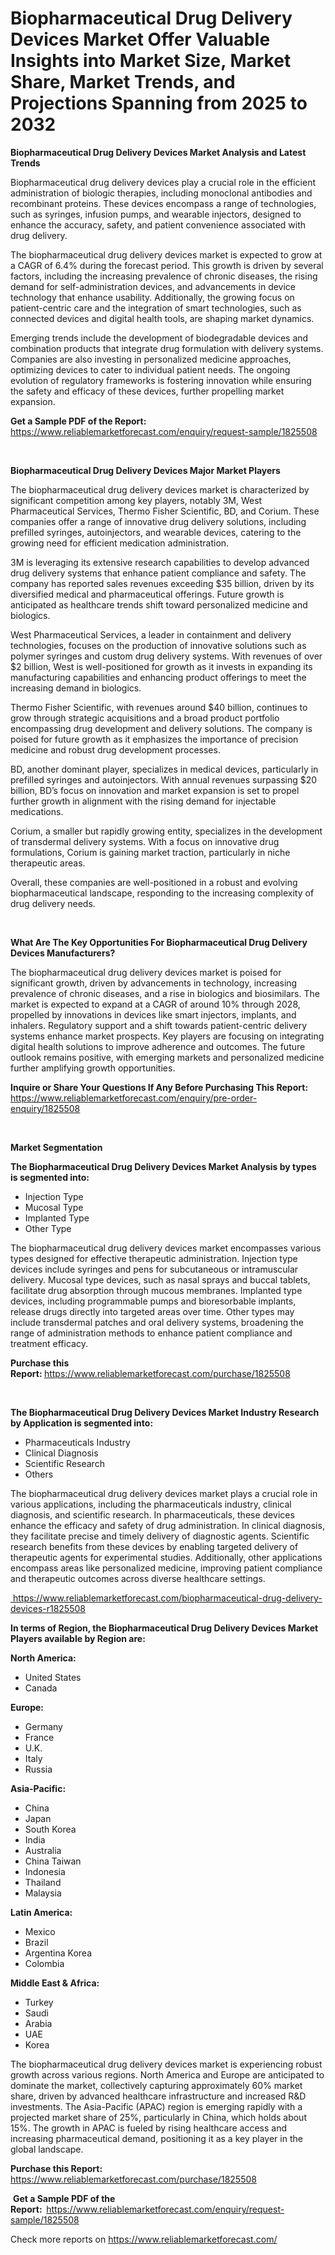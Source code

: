<p><h1>Biopharmaceutical Drug Delivery Devices Market Offer Valuable Insights into Market Size, Market Share, Market Trends, and Projections Spanning from 2025 to 2032</h1></p><p><strong>Biopharmaceutical Drug Delivery Devices Market Analysis and Latest Trends</strong></p>
<p><p>Biopharmaceutical drug delivery devices play a crucial role in the efficient administration of biologic therapies, including monoclonal antibodies and recombinant proteins. These devices encompass a range of technologies, such as syringes, infusion pumps, and wearable injectors, designed to enhance the accuracy, safety, and patient convenience associated with drug delivery.</p><p>The biopharmaceutical drug delivery devices market is expected to grow at a CAGR of 6.4% during the forecast period. This growth is driven by several factors, including the increasing prevalence of chronic diseases, the rising demand for self-administration devices, and advancements in device technology that enhance usability. Additionally, the growing focus on patient-centric care and the integration of smart technologies, such as connected devices and digital health tools, are shaping market dynamics.</p><p>Emerging trends include the development of biodegradable devices and combination products that integrate drug formulation with delivery systems. Companies are also investing in personalized medicine approaches, optimizing devices to cater to individual patient needs. The ongoing evolution of regulatory frameworks is fostering innovation while ensuring the safety and efficacy of these devices, further propelling market expansion.</p></p>
<p><strong>Get a Sample PDF of the Report:&nbsp;</strong> <a href="https://www.reliablemarketforecast.com/enquiry/request-sample/1825508?utm_campaign=3085&utm_medium=2&utm_source=Github&utm_content=ia&utm_term=05032025&utm_id=biopharmaceutical-drug-delivery-devices">https://www.reliablemarketforecast.com/enquiry/request-sample/1825508</a></p>
<p>&nbsp;</p>
<p><strong>Biopharmaceutical Drug Delivery Devices Major Market Players</strong></p>
<p><p>The biopharmaceutical drug delivery devices market is characterized by significant competition among key players, notably 3M, West Pharmaceutical Services, Thermo Fisher Scientific, BD, and Corium. These companies offer a range of innovative drug delivery solutions, including prefilled syringes, autoinjectors, and wearable devices, catering to the growing need for efficient medication administration.</p><p>3M is leveraging its extensive research capabilities to develop advanced drug delivery systems that enhance patient compliance and safety. The company has reported sales revenues exceeding $35 billion, driven by its diversified medical and pharmaceutical offerings. Future growth is anticipated as healthcare trends shift toward personalized medicine and biologics.</p><p>West Pharmaceutical Services, a leader in containment and delivery technologies, focuses on the production of innovative solutions such as polymer syringes and custom drug delivery systems. With revenues of over $2 billion, West is well-positioned for growth as it invests in expanding its manufacturing capabilities and enhancing product offerings to meet the increasing demand in biologics.</p><p>Thermo Fisher Scientific, with revenues around $40 billion, continues to grow through strategic acquisitions and a broad product portfolio encompassing drug development and delivery solutions. The company is poised for future growth as it emphasizes the importance of precision medicine and robust drug development processes.</p><p>BD, another dominant player, specializes in medical devices, particularly in prefilled syringes and autoinjectors. With annual revenues surpassing $20 billion, BD’s focus on innovation and market expansion is set to propel further growth in alignment with the rising demand for injectable medications.</p><p>Corium, a smaller but rapidly growing entity, specializes in the development of transdermal delivery systems. With a focus on innovative drug formulations, Corium is gaining market traction, particularly in niche therapeutic areas. </p><p>Overall, these companies are well-positioned in a robust and evolving biopharmaceutical landscape, responding to the increasing complexity of drug delivery needs.</p></p>
<p>&nbsp;</p>
<p><strong>What Are The Key Opportunities For Biopharmaceutical Drug Delivery Devices Manufacturers?</strong></p>
<p><p>The biopharmaceutical drug delivery devices market is poised for significant growth, driven by advancements in technology, increasing prevalence of chronic diseases, and a rise in biologics and biosimilars. The market is expected to expand at a CAGR of around 10% through 2028, propelled by innovations in devices like smart injectors, implants, and inhalers. Regulatory support and a shift towards patient-centric delivery systems enhance market prospects. Key players are focusing on integrating digital health solutions to improve adherence and outcomes. The future outlook remains positive, with emerging markets and personalized medicine further amplifying growth opportunities.</p></p>
<p><strong>Inquire or Share Your Questions If Any Before Purchasing This Report:</strong> <a href="https://www.reliablemarketforecast.com/enquiry/pre-order-enquiry/1825508?utm_campaign=3085&utm_medium=2&utm_source=Github&utm_content=ia&utm_term=05032025&utm_id=biopharmaceutical-drug-delivery-devices">https://www.reliablemarketforecast.com/enquiry/pre-order-enquiry/1825508</a></p>
<p>&nbsp;</p>
<p><strong>Market Segmentation</strong></p>
<p><strong>The Biopharmaceutical Drug Delivery Devices Market Analysis by types is segmented into:</strong></p>
<p><ul><li>Injection Type</li><li>Mucosal Type</li><li>Implanted Type</li><li>Other Type</li></ul></p>
<p><p>The biopharmaceutical drug delivery devices market encompasses various types designed for effective therapeutic administration. Injection type devices include syringes and pens for subcutaneous or intramuscular delivery. Mucosal type devices, such as nasal sprays and buccal tablets, facilitate drug absorption through mucous membranes. Implanted type devices, including programmable pumps and bioresorbable implants, release drugs directly into targeted areas over time. Other types may include transdermal patches and oral delivery systems, broadening the range of administration methods to enhance patient compliance and treatment efficacy.</p></p>
<p><strong>Purchase this Report:&nbsp;</strong><a href="https://www.reliablemarketforecast.com/purchase/1825508?utm_campaign=3085&utm_medium=2&utm_source=Github&utm_content=ia&utm_term=05032025&utm_id=biopharmaceutical-drug-delivery-devices">https://www.reliablemarketforecast.com/purchase/1825508</a></p>
<p>&nbsp;</p>
<p><strong>The Biopharmaceutical Drug Delivery Devices Market Industry Research by Application is segmented into:</strong></p>
<p><ul><li>Pharmaceuticals Industry</li><li>Clinical Diagnosis</li><li>Scientific Research</li><li>Others</li></ul></p>
<p><p>The biopharmaceutical drug delivery devices market plays a crucial role in various applications, including the pharmaceuticals industry, clinical diagnosis, and scientific research. In pharmaceuticals, these devices enhance the efficacy and safety of drug administration. In clinical diagnosis, they facilitate precise and timely delivery of diagnostic agents. Scientific research benefits from these devices by enabling targeted delivery of therapeutic agents for experimental studies. Additionally, other applications encompass areas like personalized medicine, improving patient compliance and therapeutic outcomes across diverse healthcare settings.</p></p>
<p><a href="https://www.reliablemarketforecast.com/biopharmaceutical-drug-delivery-devices-r1825508?utm_campaign=3085&utm_medium=2&utm_source=Github&utm_content=ia&utm_term=05032025&utm_id=biopharmaceutical-drug-delivery-devices">&nbsp;https://www.reliablemarketforecast.com/biopharmaceutical-drug-delivery-devices-r1825508</a></p>
<p><strong>In terms of Region, the Biopharmaceutical Drug Delivery Devices Market Players available by Region are:</strong></p>
<p>
    <p> <strong> North America: </strong>
        <ul>
            <li>United States</li>
            <li>Canada</li>
        </ul>
        </p> 
    <p> <strong> Europe: </strong>
        <ul>
            <li>Germany</li>
            <li>France</li>
            <li>U.K.</li>
            <li>Italy</li>
            <li>Russia</li>
        </ul>
        </p> 
    <p> <strong> Asia-Pacific: </strong>
        <ul>
            <li>China</li>
            <li>Japan</li>
            <li>South Korea</li>
            <li>India</li>
            <li>Australia</li>
            <li>China Taiwan</li>
            <li>Indonesia</li>
            <li>Thailand</li>
            <li>Malaysia</li>
        </ul>
        </p> 
    <p> <strong> Latin America: </strong>
        <ul>
            <li>Mexico</li>
            <li>Brazil</li>
            <li>Argentina Korea</li>
            <li>Colombia</li>
        </ul>
        </p> 
    <p> <strong> Middle East & Africa: </strong>
        <ul>
            <li>Turkey</li>
            <li>Saudi</li>
            <li>Arabia</li>
            <li>UAE</li>
            <li>Korea</li>
        </ul>
    </p>
    </p>
<p><p>The biopharmaceutical drug delivery devices market is experiencing robust growth across various regions. North America and Europe are anticipated to dominate the market, collectively capturing approximately 60% market share, driven by advanced healthcare infrastructure and increased R&D investments. The Asia-Pacific (APAC) region is emerging rapidly with a projected market share of 25%, particularly in China, which holds about 15%. The growth in APAC is fueled by rising healthcare access and increasing pharmaceutical demand, positioning it as a key player in the global landscape.</p></p>
<p><strong>Purchase this Report: </strong><a href="https://www.reliablemarketforecast.com/purchase/1825508?utm_campaign=3085&utm_medium=2&utm_source=Github&utm_content=ia&utm_term=05032025&utm_id=biopharmaceutical-drug-delivery-devices">https://www.reliablemarketforecast.com/purchase/1825508</a></p>
<p>&nbsp;<strong>Get a Sample PDF of the Report:&nbsp;&nbsp;</strong><a href="https://www.reliablemarketforecast.com/enquiry/request-sample/1825508?utm_campaign=3085&utm_medium=2&utm_source=Github&utm_content=ia&utm_term=05032025&utm_id=biopharmaceutical-drug-delivery-devices">https://www.reliablemarketforecast.com/enquiry/request-sample/1825508</a></p>
<p><strong></strong></p>
<p>Check more reports on <a href="https://www.reliablemarketforecast.com/?utm_campaign=3085&utm_medium=2&utm_source=Github&utm_content=ia&utm_term=05032025&utm_id=biopharmaceutical-drug-delivery-devices">https://www.reliablemarketforecast.com/</a></p>